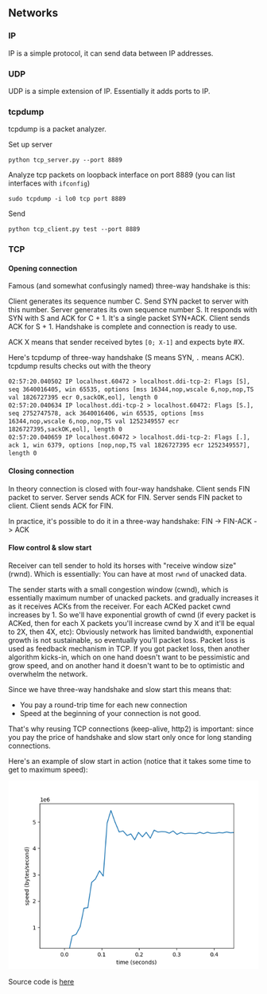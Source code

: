 ## Networks

### IP
IP is a simple protocol, it can send data between IP addresses.

### UDP
UDP is a simple extension of IP. Essentially it adds ports to IP.

### tcpdump

tcpdump is a packet analyzer.


Set up server
```shell
python tcp_server.py --port 8889
```

Analyze tcp packets on loopback interface on port 8889 (you can list interfaces with `ifconfig`) 
```shell
sudo tcpdump -i lo0 tcp port 8889
```

Send
```shell
python tcp_client.py test --port 8889
```

### TCP 

#### Opening connection
Famous (and somewhat confusingly named) three-way handshake is this:

Client generates its sequence number C. Send SYN packet to server with this number.
Server generates its own sequence number S. It responds with SYN with S and ACK for C + 1. 
It's a single packet SYN+ACK.
Client sends ACK for S + 1.
Handshake is complete and connection is ready to use.

ACK X means that sender received bytes `[0; X-1]` and expects byte #X.

Here's tcpdump of three-way handshake (S means SYN, `.` means ACK).
tcpdump results checks out with the theory
```text
02:57:20.040502 IP localhost.60472 > localhost.ddi-tcp-2: Flags [S], seq 3640016405, win 65535, options [mss 16344,nop,wscale 6,nop,nop,TS val 1826727395 ecr 0,sackOK,eol], length 0
02:57:20.040634 IP localhost.ddi-tcp-2 > localhost.60472: Flags [S.], seq 2752747578, ack 3640016406, win 65535, options [mss 16344,nop,wscale 6,nop,nop,TS val 1252349557 ecr 1826727395,sackOK,eol], length 0
02:57:20.040659 IP localhost.60472 > localhost.ddi-tcp-2: Flags [.], ack 1, win 6379, options [nop,nop,TS val 1826727395 ecr 1252349557], length 0
```

#### Closing connection
In theory connection is closed with four-way handshake.
Client sends FIN packet to server.
Server sends ACK for FIN.
Server sends FIN packet to client.
Client sends ACK for FIN.

In practice, it's possible to do it in a three-way handshake: FIN -> FIN-ACK -> ACK


#### Flow control & slow start
Receiver can tell sender to hold its horses with "receive window size" (rwnd).
Which is essentially: You can have at most `rwnd` of unacked data. 

The sender starts with a small congestion window (cwnd), which is essentially maximum number of unacked packets.
and gradually increases it as it receives ACKs from the
receiver. For each ACKed packet cwnd increases by 1. 
So we'll have exponential growth of cwnd (if every packet is ACKed, 
then for each X packets you'll increase cwnd by X and it'll be equal to 2X, then 4X, etc):
Obviously network has limited bandwidth, exponential growth is not sustainable, so eventually you'll
packet loss. Packet loss is used as feedback mechanism in TCP.
If you got packet loss, then another algorithm kicks-in, which on one hand doesn't want to be pessimistic and grow speed,
and on another hand it doesn't want to be to optimistic and overwhelm the network.

Since we have three-way handshake and slow start this means that:
* You pay a round-trip time for each new connection
* Speed at the beginning of your connection is not good.

That's why reusing TCP connections (keep-alive, http2) is important: 
since you pay the price of handshake and slow start only once for long standing connections.

Here's an example of slow start in action (notice that it takes some time to get to maximum speed):

![TCP Slow Start](tcp_slow_start.png)

Source code is [here](tcp_download.py)